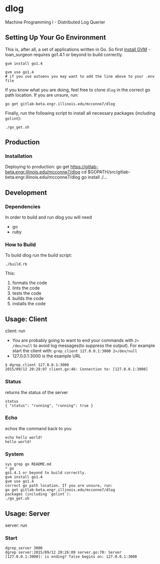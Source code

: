 # dlog
Machine Programming I - Distributed Log Querier

## Setting Up Your Go Environment

This is, after all, a set of applications written in Go.
So first [install GVM](https://github.com/moovweb/gvm) - loan_surgeon requires
go1.4.1 or beyond to build correctly.
```
gvm install go1.4

gvm use go1.4
# if you use autoenv you may want to add the line above to your .env file
```

If you know what you are doing, feel free to clone `dlog` in the
correct go path location. If you are unsure, run:
```
go get gitlab-beta.engr.illinois.edu/mcconne7/dlog
```

Finally, run the following script to install all necessary
packages (including `golint`):

```
./go_get.sh
```

## Production

### Installation
Deploying to production:
go get https://gitlab-beta.engr.illinois.edu/mcconne7/dlog
cd $GOPATH/src/gitlab-beta.engr.illinois.edu/mcconne7/dlog
go install ./...

## Development

### Dependencies
In order to build and run dlog you will need
* go
* ruby

### How to Build
To build dlog run the build script:
```
./build.rb
```
This:
1. formats the code
2. lints the code
3. tests the code
4. builds the code
5. installs the code

## Usage: Client
client: run

* You are probably going to want to end your commands with `2> /dev/null`
  to avoid log messages(to suppress the output). For example start the
  client with: `grep_client 127.0.0.1:3000 2>/dev/null`
* 127.0.0.1:3000 is the example URL

```
$ dgrep_client 127.0.0.1:3000
2015/09/12 20:28:07 client.go:46: Connection to: [127.0.0.1:3000]
```

### Status
returns the status of the server

```
status
{ "status": "running", "running": true }
```

### Echo
echos the command back to you

```
echo hello world!
hello world!
```

### System

```
sys grep go README.md
* go
go1.4.1 or beyond to build correctly.
gvm install go1.4
gvm use go1.4
correct go path location. If you are unsure, run:
go get gitlab-beta.engr.illinois.edu/mcconne7/dlog
packages (including `golint`):
./go_get.sh
```

## Usage: Server
server: run

### Start
```
dgrep_server 3000
dgrep server:2015/09/12 20:26:09 server.go:70: Server [127.0.0.1:3000]: is ending? false begins on: 127.0.0.1:3000
```
